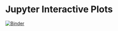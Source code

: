# Jupyter Interactive Plots

[![Binder](https://mybinder.org/badge_logo.svg)](https://mybinder.org/v2/gh/AndreaFurlani/Jupyter_interactive_plots/main?labpath=voila%2Frender%2FJupyther_interactive_plots%2FInteractive_plots.ipynb)

